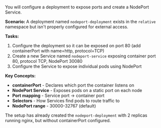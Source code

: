 You will configure a deployment to expose ports and create a NodePort Service.

**Scenario:**
A deployment named `nodeport-deployment` exists in the `relative` namespace but isn't properly configured for external access.

**Tasks:**
1. Configure the deployment so it can be exposed on port 80 (add containerPort with name=http, protocol=TCP)
2. Create a new Service named `nodeport-service` exposing container port 80, protocol TCP, NodePort 30080
3. Configure the Service to expose individual pods using NodePort

**Key Concepts:**
- **containerPort** - Declares which port the container listens on
- **NodePort Service** - Exposes pods on a static port on each node
- **Port mapping** - Service port → container port
- **Selectors** - How Services find pods to route traffic to
- **NodePort range** - 30000-32767 (default)

The setup has already created the `nodeport-deployment` with 2 replicas running nginx, but without containerPort configured.
